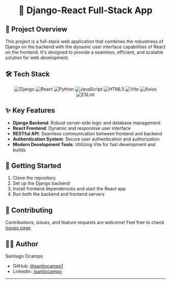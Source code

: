 <div align="center">
  <h1>🚀 Django-React Full-Stack App</h1>
</div>

## 🌟 Project Overview

This project is a full-stack web application that combines the robustness of Django on the backend with the dynamic user interface capabilities of React on the frontend. It's designed to provide a seamless, efficient, and scalable solution for web development.

## 🛠 Tech Stack

<p align="center">
	<img src="https://img.shields.io/badge/Django-092E20.svg?style=for-the-badge&logo=Django&logoColor=white" alt="Django">
	<img src="https://img.shields.io/badge/React-61DAFB.svg?style=for-the-badge&logo=React&logoColor=black" alt="React">
	<img src="https://img.shields.io/badge/Python-3776AB.svg?style=for-the-badge&logo=Python&logoColor=white" alt="Python">
	<img src="https://img.shields.io/badge/JavaScript-F7DF1E.svg?style=for-the-badge&logo=JavaScript&logoColor=black" alt="JavaScript">
	<img src="https://img.shields.io/badge/HTML5-E34F26.svg?style=for-the-badge&logo=HTML5&logoColor=white" alt="HTML5">
	<img src="https://img.shields.io/badge/Vite-646CFF.svg?style=for-the-badge&logo=Vite&logoColor=white" alt="Vite">
	<img src="https://img.shields.io/badge/Axios-5A29E4.svg?style=for-the-badge&logo=Axios&logoColor=white" alt="Axios">
	<img src="https://img.shields.io/badge/ESLint-4B32C3.svg?style=for-the-badge&logo=ESLint&logoColor=white" alt="ESLint">
</p>

## ✨ Key Features

- **Django Backend**: Robust server-side logic and database management
- **React Frontend**: Dynamic and responsive user interface
- **RESTful API**: Seamless communication between frontend and backend
- **Authentication System**: Secure user authentication and authorization
- **Modern Development Tools**: Utilizing Vite for fast development and builds

## 🚀 Getting Started

1. Clone the repository
2. Set up the Django backend
3. Install frontend dependencies and start the React app
4. Run both the backend and frontend servers

## 🤝 Contributing

Contributions, issues, and feature requests are welcome! Feel free to check [issues page](https://github.com/santiocampo1/auth-django/issues).

## 👨‍💻 Author

Santiago Ocampo
- GitHub: [@santiocampo1](https://github.com/santiocampo1)
- LinkedIn: [/santiocampo](https://www.linkedin.com/in/santiocampo/)
---
